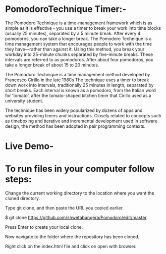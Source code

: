 # PomodoroTechnique Timer:-
The Pomodoro Technique is a time-management framework which is as simple as it is effective - you use a timer to break your work into time blocks (usually 25 minutes), separated by a 5 minute break. After every 4 pomodoros, you can take a longer break.
The Pomodoro Technique is a time management system that encourages people to work with the time they have—rather than against it. Using this method, you break your workday into 25-minute chunks separated by five-minute breaks. These intervals are referred to as pomodoros. After about four pomodoros, you take a longer break of about 15 to 20 minutes.

The Pomodoro Technique is a time management method developed by Francesco Cirillo in the late 1980s The technique uses a timer to break down work into intervals, traditionally 25 minutes in length, separated by short breaks. Each interval is known as a pomodoro, from the Italian word for 'tomato', after the tomato-shaped kitchen timer that Cirillo used as a university student.

The technique has been widely popularized by dozens of apps and websites providing timers and instructions. Closely related to concepts such as timeboxing and iterative and incremental development used in software design, the method has been adopted in pair programming contexts.
# Live Demo-
# To run files in your computer follow steps:
Change the current working directory to the location where you want the cloned directory.

Type git clone, and then paste the URL you copied earlier.

$ git clone https://github.com/shwetabangera/Pomodoro/edit/master

Press Enter to create your local clone.

Now navigate to the folder where the repository has been cloned.

Right click on the index.html file and click on open with browser.
